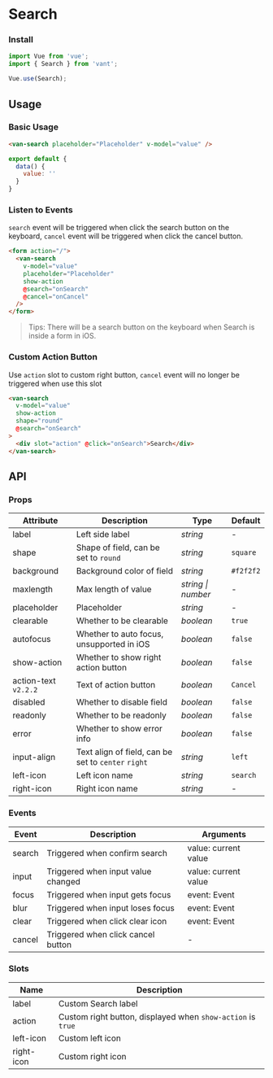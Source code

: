 # Search

### Install

``` javascript
import Vue from 'vue';
import { Search } from 'vant';

Vue.use(Search);
```

## Usage

### Basic Usage

```html
<van-search placeholder="Placeholder" v-model="value" />
```

```js
export default {
  data() {
    value: ''
  }
}
```

### Listen to Events

`search` event will be triggered when click the search button on the keyboard, `cancel` event will be triggered when click the cancel button.

```html
<form action="/">
  <van-search
    v-model="value"
    placeholder="Placeholder"
    show-action
    @search="onSearch"
    @cancel="onCancel"
  />
</form>
```

> Tips: There will be a search button on the keyboard when Search is inside a form in iOS.

### Custom Action Button

Use `action` slot to custom right button, `cancel` event will no longer be triggered when use this slot

```html
<van-search
  v-model="value"
  show-action
  shape="round"
  @search="onSearch"
>
  <div slot="action" @click="onSearch">Search</div>
</van-search>
```

## API

### Props

| Attribute | Description | Type | Default |
|------|------|------|------|
| label | Left side label | *string* | - |
| shape | Shape of field, can be set to `round` | *string* | `square` |
| background | Background color of field | *string* | `#f2f2f2` |
| maxlength | Max length of value | *string \| number* | - |
| placeholder | Placeholder | *string* | - |
| clearable | Whether to be clearable | *boolean* | `true` |
| autofocus | Whether to auto focus, unsupported in iOS | *boolean* | `false` |
| show-action | Whether to show right action button | *boolean* | `false` |
| action-text `v2.2.2` | Text of action button | *boolean* | `Cancel` |
| disabled | Whether to disable field | *boolean* | `false` |
| readonly | Whether to be readonly | *boolean* | `false` |
| error | Whether to show error info | *boolean* | `false` |
| input-align | Text align of field, can be set to `center` `right` | *string* | `left` |
| left-icon | Left icon name | *string* | `search` |
| right-icon | Right icon name | *string* | - |

### Events

| Event | Description | Arguments |
|------|------|------|
| search | Triggered when confirm search | value: current value |
| input | Triggered when input value changed | value: current value |
| focus | Triggered when input gets focus | event: Event |
| blur | Triggered when input loses focus | event: Event |
| clear | Triggered when click clear icon | event: Event |
| cancel | Triggered when click cancel button | - |

### Slots

| Name | Description |
|------|------|
| label | Custom Search label |
| action | Custom right button, displayed when `show-action` is `true` |
| left-icon | Custom left icon |
| right-icon | Custom right icon |

